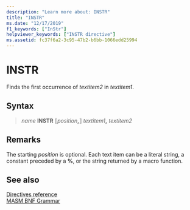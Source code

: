 ```yaml
---
description: "Learn more about: INSTR"
title: "INSTR"
ms.date: "12/17/2019"
f1_keywords: ["InStr"]
helpviewer_keywords: ["INSTR directive"]
ms.assetid: fc37f6a2-3c95-47b2-b6bb-1066edd25994
---
```

# INSTR

Finds the first occurrence of *textitem2* in *textitem1*.

## Syntax

> *name* **INSTR** ⟦*position*__,__⟧ *textitem1*__,__ *textitem2*

## Remarks

The starting *position* is optional. Each text item can be a literal string, a constant preceded by a **%**, or the string returned by a macro function.

## See also

[Directives reference](directives-reference.md)\
[MASM BNF Grammar](masm-bnf-grammar.md)
